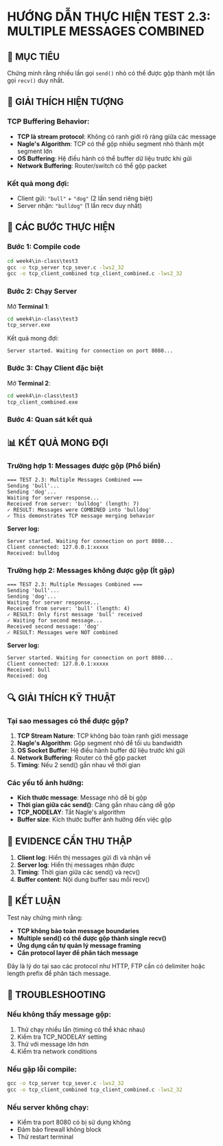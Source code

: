 # HƯỚNG DẪN THỰC HIỆN TEST 2.3: MULTIPLE MESSAGES COMBINED

## 🎯 MỤC TIÊU
Chứng minh rằng nhiều lần gọi `send()` nhỏ có thể được gộp thành một lần gọi `recv()` duy nhất.

## 📝 GIẢI THÍCH HIỆN TƯỢNG

### **TCP Buffering Behavior:**
- **TCP là stream protocol**: Không có ranh giới rõ ràng giữa các message
- **Nagle's Algorithm**: TCP có thể gộp nhiều segment nhỏ thành một segment lớn
- **OS Buffering**: Hệ điều hành có thể buffer dữ liệu trước khi gửi
- **Network Buffering**: Router/switch có thể gộp packet

### **Kết quả mong đợi:**
- Client gửi: `"bull"` + `"dog"` (2 lần send riêng biệt)
- Server nhận: `"bulldog"` (1 lần recv duy nhất)

## 🔧 CÁC BƯỚC THỰC HIỆN

### **Bước 1: Compile code**
```cmd
cd week4\in-class\test3
gcc -o tcp_server tcp_sever.c -lws2_32
gcc -o tcp_client_combined tcp_client_combined.c -lws2_32
```

### **Bước 2: Chạy Server**
Mở **Terminal 1**:
```cmd
cd week4\in-class\test3
tcp_server.exe
```
Kết quả mong đợi:
```
Server started. Waiting for connection on port 8080...
```

### **Bước 3: Chạy Client đặc biệt**
Mở **Terminal 2**:
```cmd
cd week4\in-class\test3
tcp_client_combined.exe
```

### **Bước 4: Quan sát kết quả**

## 📊 KẾT QUẢ MONG ĐỢI

### **Trường hợp 1: Messages được gộp (Phổ biến)**
```
=== TEST 2.3: Multiple Messages Combined ===
Sending 'bull'...
Sending 'dog'...
Waiting for server response...
Received from server: 'bulldog' (length: 7)
✓ RESULT: Messages were COMBINED into 'bulldog'
✓ This demonstrates TCP message merging behavior
```

**Server log:**
```
Server started. Waiting for connection on port 8080...
Client connected: 127.0.0.1:xxxxx
Received: bulldog
```

### **Trường hợp 2: Messages không được gộp (Ít gặp)**
```
=== TEST 2.3: Multiple Messages Combined ===
Sending 'bull'...
Sending 'dog'...
Waiting for server response...
Received from server: 'bull' (length: 4)
✓ RESULT: Only first message 'bull' received
✓ Waiting for second message...
Received second message: 'dog'
✓ RESULT: Messages were NOT combined
```

**Server log:**
```
Server started. Waiting for connection on port 8080...
Client connected: 127.0.0.1:xxxxx
Received: bull
Received: dog
```

## 🔍 GIẢI THÍCH KỸ THUẬT

### **Tại sao messages có thể được gộp?**

1. **TCP Stream Nature**: TCP không bảo toàn ranh giới message
2. **Nagle's Algorithm**: Gộp segment nhỏ để tối ưu bandwidth
3. **OS Socket Buffer**: Hệ điều hành buffer dữ liệu trước khi gửi
4. **Network Buffering**: Router có thể gộp packet
5. **Timing**: Nếu 2 send() gần nhau về thời gian

### **Các yếu tố ảnh hưởng:**
- **Kích thước message**: Message nhỏ dễ bị gộp
- **Thời gian giữa các send()**: Càng gần nhau càng dễ gộp
- **TCP_NODELAY**: Tắt Nagle's algorithm
- **Buffer size**: Kích thước buffer ảnh hưởng đến việc gộp

## 📸 EVIDENCE CẦN THU THẬP

1. **Client log**: Hiển thị messages gửi đi và nhận về
2. **Server log**: Hiển thị messages nhận được
3. **Timing**: Thời gian giữa các send() và recv()
4. **Buffer content**: Nội dung buffer sau mỗi recv()

## 🎯 KẾT LUẬN

Test này chứng minh rằng:
- **TCP không bảo toàn message boundaries**
- **Multiple send() có thể được gộp thành single recv()**
- **Ứng dụng cần tự quản lý message framing**
- **Cần protocol layer để phân tách message**

Đây là lý do tại sao các protocol như HTTP, FTP cần có delimiter hoặc length prefix để phân tách message.

## 🔧 TROUBLESHOOTING

### **Nếu không thấy message gộp:**
1. Thử chạy nhiều lần (timing có thể khác nhau)
2. Kiểm tra TCP_NODELAY setting
3. Thử với message lớn hơn
4. Kiểm tra network conditions

### **Nếu gặp lỗi compile:**
```cmd
gcc -o tcp_server tcp_sever.c -lws2_32
gcc -o tcp_client_combined tcp_client_combined.c -lws2_32
```

### **Nếu server không chạy:**
- Kiểm tra port 8080 có bị sử dụng không
- Đảm bảo firewall không block
- Thử restart terminal
